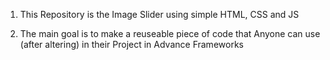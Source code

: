 1. This Repository is the Image Slider using simple HTML, CSS and JS

2. The main goal is to make a reuseable piece of code that Anyone can use (after altering) in their Project in Advance Frameworks
